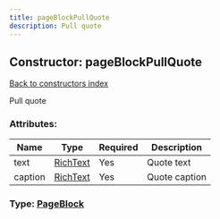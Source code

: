 ```yaml
---
title: pageBlockPullQuote
description: Pull quote
---
```

## Constructor: pageBlockPullQuote  
[Back to constructors index](index.md)



Pull quote

### Attributes:

| Name     |    Type       | Required | Description |
|----------|---------------|----------|-------------|
|text|[RichText](../types/RichText.md) | Yes|Quote text|
|caption|[RichText](../types/RichText.md) | Yes|Quote caption|



### Type: [PageBlock](../types/PageBlock.md)


